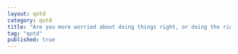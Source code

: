 ```yaml
---
layout: qotd  
category: qotd  
title: "Are you more worried about doing things right, or doing the right things?"  
tag: "qotd"
published: true
---
```

